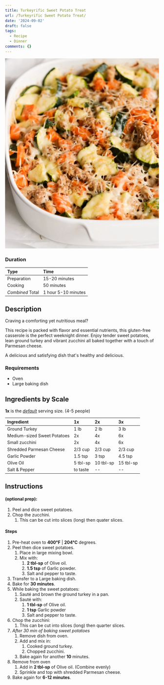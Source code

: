 ```yaml
---
title: Turkeyrific Sweet Potato Treat
url: /Turkeyrific Sweet Potato Treat/
date: '2024-09-02'
draft: false
tags:
  - Recipe
  - Dinner
comments: {}
---
```


<!--more-->

![img](/uploads/ground-turkey-sweet-potato.png)
### Duration

| Type             | Time                |
|------------------|---------------------|
| Preparation      | 15-20 minutes       |
| Cooking          | 50 minutes          |
| _Combined_ Total | 1 hour 5-10 minutes |


## Description

Craving a comforting yet nutritious meal?

This recipe is packed with flavor and essential nutrients, this gluten-free casserole is the perfect weeknight dinner. Enjoy tender sweet potatoes, lean ground turkey and vibrant zucchini all baked together with a touch of Parmesan cheese.

A delicious and satisfying dish that's healthy and delicious.

### Requirements
* Oven
* Large baking dish


## Ingredients by Scale

**1x** is the <span style="text-decoration: underline">_default_</span> serving size. (4-5 people)

| Ingredient                  | 1x       | 2x        | 3x        |
|-----------------------------|----------|-----------|-----------|
| Ground Turkey               | 1 lb     | 2 lb      | 3 lb      |
| Medium-sized Sweet Potatoes | 2x       | 4x        | 6x        |
| Small zucchini              | 2x       | 4x        | 6x        |
| Shredded Parmesan Cheese    | 2/3 cup  | 2/3 cup   | 2/3 cup   |
| Garlic Powder               | 1.5 tsp  | 3 tsp     | 4.5 tsp   |
| Olive Oil                   | 5 tbl-sp | 10 tbl-sp | 15 tbl-sp |
| Salt & Pepper               | to taste | --        | --        |

## Instructions

#### (optional prep):

1. Peel and dice sweet potatoes.
2. Chop the zucchini.
    1. This can be cut into slices (long) then quater slices.


#### Steps

1. Pre-heat oven to **400°F** | **204°C** degrees.
2. Peel then dice sweet potatoes.
    1. Place in large mixing bowl.
    2. Mix with:
        1. **2 tbl-sp** of Olive oil.
        2. **1.5 tsp** of Garlic powder.
        3. Salt and pepper to taste.
3. Transfer to a Large baking dish.
4. Bake for **30 minutes**.
5. While baking the sweet potatoes:
    1. Sauté and brown the ground turkey in a pan.
    2. Sauté with:
        1. **1 tbl-sp** of Olive oil.
        2. **1 tsp** Garlic powder
        3. Salt and pepper to taste.
6. Chop the zucchini:
    1. This can be cut into slices (long) then quarter slices.
7. _After 30 min of baking sweet potatoes_
    1. Remove dish from oven.
    2. Add and mix in:
        1. Cooked ground turkey.
        2. Chopped zucchini.
    3. Bake again for another **10** minutes.
8. Remove from oven
    1. Add in **2 tbl-sp** of Olive oil. (Combine evenly)
    2. Sprinkle and top with shredded Parmesan cheese.
9. Bake again for **6-12 minutes**.

<style>
  th {
    text-align: left;
    border-bottom: 1px solid var(--color-highlight);
  }
  
  table tbody tr:nth-child(odd) {
    background-color: var(--color-background);
  }

  table tbody tr:nth-child(even) {
    background-color: var(--color-highlight);
  }
</style>